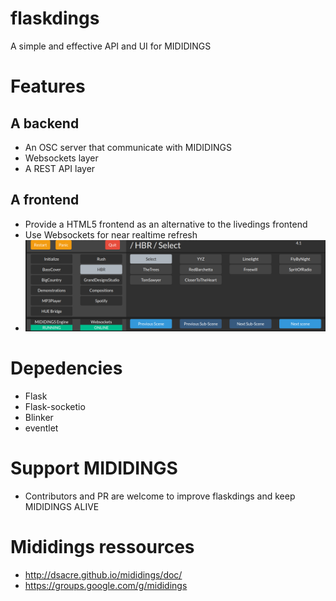 # flaskdings
A simple and effective API and UI for MIDIDINGS

# Features
## A backend
* An OSC server that communicate with MIDIDINGS
* Websockets layer
* A REST API layer
## A frontend
* Provide a HTML5 frontend as an alternative to the livedings frontend
* Use Websockets for near realtime refresh
* <img src="/doc/flaskdings.png" />

# Depedencies
* Flask
* Flask-socketio
* Blinker
* eventlet

# Support MIDIDINGS
* Contributors and PR are welcome to improve flaskdings and keep MIDIDINGS ALIVE

# Mididings ressources
* http://dsacre.github.io/mididings/doc/
* https://groups.google.com/g/mididings
